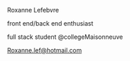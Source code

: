 Roxanne Lefebvre

front end/back end enthusiast

full stack student @collegeMaisonneuve

Roxanne.lef@hotmail.com
